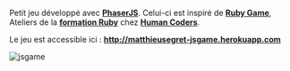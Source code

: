 Petit jeu développé avec **[PhaserJS](https://phaser.io)**.
Celui-ci est inspiré de **[Ruby Game](https://github.com/HumanCoders/ruby_game)**, Ateliers de la **[formation Ruby](https://www.humancoders.com/formations/ruby)** chez **[Human Coders](https://www.humancoders.com)**.

Le jeu est accessible ici : **http://matthieusegret-jsgame.herokuapp.com**

![jsgame](https://s3.amazonaws.com/f.cl.ly/items/0F0Q3Z2Q3g123t303e1H/Capture%20d%E2%80%99e%CC%81cran%202015-04-29%20a%CC%80%2014.49.57.png)
